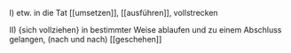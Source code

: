 I) etw. in die Tat [[umsetzen]], [[ausführen]], vollstrecken

II) {sich vollziehen}  in bestimmter Weise ablaufen und zu einem Abschluss gelangen, (nach und nach) [[geschehen]]